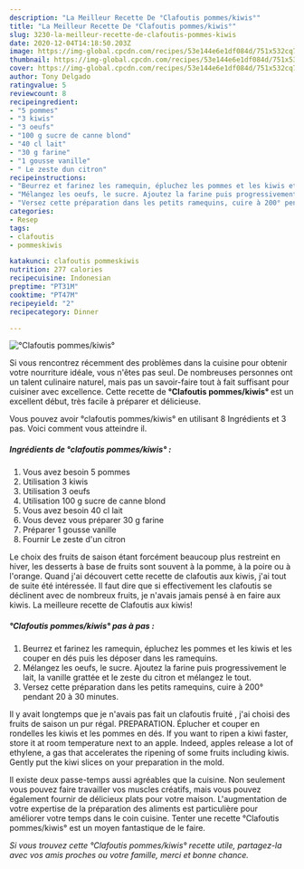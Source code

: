 ```yaml
---
description: "La Meilleur Recette De °Clafoutis pommes/kiwis°"
title: "La Meilleur Recette De °Clafoutis pommes/kiwis°"
slug: 3230-la-meilleur-recette-de-clafoutis-pommes-kiwis
date: 2020-12-04T14:18:50.203Z
image: https://img-global.cpcdn.com/recipes/53e144e6e1df084d/751x532cq70/clafoutis-pommeskiwis-photo-principale-de-la-recette.jpg
thumbnail: https://img-global.cpcdn.com/recipes/53e144e6e1df084d/751x532cq70/clafoutis-pommeskiwis-photo-principale-de-la-recette.jpg
cover: https://img-global.cpcdn.com/recipes/53e144e6e1df084d/751x532cq70/clafoutis-pommeskiwis-photo-principale-de-la-recette.jpg
author: Tony Delgado
ratingvalue: 5
reviewcount: 8
recipeingredient:
- "5 pommes"
- "3 kiwis"
- "3 oeufs"
- "100 g sucre de canne blond"
- "40 cl lait"
- "30 g farine"
- "1 gousse vanille"
- " Le zeste dun citron"
recipeinstructions:
- "Beurrez et farinez les ramequin, épluchez les pommes et les kiwis et les couper en dés puis les déposer dans les ramequins."
- "Mélangez les oeufs, le sucre. Ajoutez la farine puis progressivement le lait, la vanille grattée et le zeste du citron et mélangez le tout."
- "Versez cette préparation dans les petits ramequins, cuire à 200° pendant 20 à 30 minutes."
categories:
- Resep
tags:
- clafoutis
- pommeskiwis

katakunci: clafoutis pommeskiwis 
nutrition: 277 calories
recipecuisine: Indonesian
preptime: "PT31M"
cooktime: "PT47M"
recipeyield: "2"
recipecategory: Dinner

---
```



![°Clafoutis pommes/kiwis°](https://img-global.cpcdn.com/recipes/53e144e6e1df084d/751x532cq70/clafoutis-pommeskiwis-photo-principale-de-la-recette.jpg)

Si vous rencontrez récemment des problèmes dans la cuisine pour obtenir votre nourriture idéale, vous n'êtes pas seul. De nombreuses personnes ont un talent culinaire naturel, mais pas un savoir-faire tout à fait suffisant pour cuisiner avec excellence. Cette recette de <strong> °Clafoutis pommes/kiwis° </strong> est un excellent début, très facile à préparer et délicieuse.

<!--inarticleads1-->

Vous pouvez avoir °clafoutis pommes/kiwis° en utilisant 8 Ingrédients et 3 pas. Voici comment vous atteindre il.

##### Ingrédients de °clafoutis pommes/kiwis° :

1. Vous avez besoin 5 pommes
1. Utilisation 3 kiwis
1. Utilisation 3 oeufs
1. Utilisation 100 g sucre de canne blond
1. Vous avez besoin 40 cl lait
1. Vous devez vous préparer 30 g farine
1. Préparer 1 gousse vanille
1. Fournir  Le zeste d&#39;un citron


Le choix des fruits de saison étant forcément beaucoup plus restreint en hiver, les desserts à base de fruits sont souvent à la pomme, à la poire ou à l&#39;orange. Quand j&#39;ai découvert cette recette de clafoutis aux kiwis, j&#39;ai tout de suite été intéressée. Il faut dire que si effectivement les clafoutis se déclinent avec de nombreux fruits, je n&#39;avais jamais pensé à en faire aux kiwis. La meilleure recette de Clafoutis aux kiwis! 

<!--inarticleads2-->

##### °Clafoutis pommes/kiwis° pas à pas :

1. Beurrez et farinez les ramequin, épluchez les pommes et les kiwis et les couper en dés puis les déposer dans les ramequins.
1. Mélangez les oeufs, le sucre. Ajoutez la farine puis progressivement le lait, la vanille grattée et le zeste du citron et mélangez le tout.
1. Versez cette préparation dans les petits ramequins, cuire à 200° pendant 20 à 30 minutes.


Il y avait longtemps que je n&#39;avais pas fait un clafoutis fruité , j&#39;ai choisi des fruits de saison un pur régal. PREPARATION. Éplucher et couper en rondelles les kiwis et les pommes en dés. If you want to ripen a kiwi faster, store it at room temperature next to an apple. Indeed, apples release a lot of ethylene, a gas that accelerates the ripening of some fruits including kiwis. Gently put the kiwi slices on your preparation in the mold. 

<!--inarticleads1-->

<p>
Il existe deux passe-temps aussi agréables que la cuisine. Non seulement vous pouvez faire travailler vos muscles créatifs, mais vous pouvez également fournir de délicieux plats pour votre maison. L'augmentation de votre expertise de la préparation des aliments est particulière pour améliorer votre temps dans le coin cuisine. Tenter une recette °Clafoutis pommes/kiwis° est un moyen fantastique de le faire.
</p>

<p>
<i>Si vous trouvez cette °Clafoutis pommes/kiwis° recette utile, partagez-la avec vos amis proches ou votre famille, merci et bonne chance.</i>
</p>
